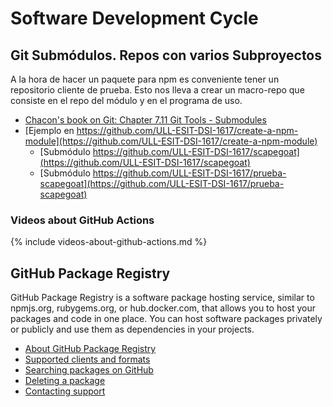# Software Development Cycle

## Git Submódulos. Repos con varios Subproyectos

A la hora de hacer un paquete para npm es conveniente tener un repositorio cliente de prueba. Esto nos lleva a crear 
un macro-repo que consiste en el repo del módulo y en el programa de uso.

* [Chacon's book on Git: Chapter 7.11 Git Tools - Submodules](https://git-scm.com/book/en/v2/Git-Tools-Submodules)
* [Ejemplo en https://github.com/ULL-ESIT-DSI-1617/create-a-npm-module](https://github.com/ULL-ESIT-DSI-1617/create-a-npm-module)
  - [Submódulo https://github.com/ULL-ESIT-DSI-1617/scapegoat](https://github.com/ULL-ESIT-DSI-1617/scapegoat)
  - [Submódulo https://github.com/ULL-ESIT-DSI-1617/prueba-scapegoat](https://github.com/ULL-ESIT-DSI-1617/prueba-scapegoat)

### Videos about GitHub Actions

{% include videos-about-github-actions.md %}

## GitHub Package Registry

GitHub Package Registry is a software package hosting service, similar to npmjs.org, rubygems.org, or hub.docker.com, that allows you to host your packages and code in one place. You can host software packages privately or publicly and use them as dependencies in your projects.

*   [About GitHub Package Registry](https://help.github.com/en/github/managing-packages-with-github-package-registry/about-github-package-registry#about-github-package-registry)
*   [Supported clients and formats](https://help.github.com/en/github/managing-packages-with-github-package-registry/about-github-package-registry#supported-clients-and-formats)
*   [Searching packages on GitHub](https://help.github.com/en/github/managing-packages-with-github-package-registry/about-github-package-registry#searching-packages-on-github)
*   [Deleting a package](https://help.github.com/en/github/managing-packages-with-github-package-registry/about-github-package-registry#deleting-a-package)
*   [Contacting support](https://help.github.com/en/github/managing-packages-with-github-package-registry/about-github-package-registry#contacting-support)